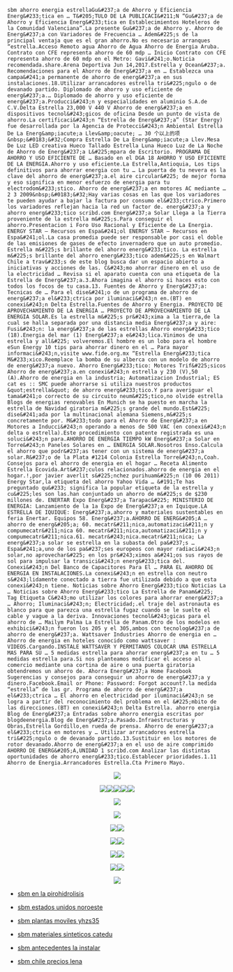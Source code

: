 
```
sbm ahorro energia estrellaGu&#237;a de Ahorro y Eficiencia Energ&#233;tica en … T&#205;TULO DE LA PUBLICACI&#211;N “Gu&#237;a de Ahorro y Eficiencia Energ&#233;tica en Establecimientos Hoteleros de la Comunidad Valenciana”.La presente Gu&#237;a de Ahorro y. Ahorro de Energ&#237;a con Variadores de Frecuencia … Adem&#225;s de la principal ventaja que es el gran ahorro.No es necesario arranques “estrella.Acceso Remoto agua Ahorro de Agua Ahorro de Energia Aruba. Contrato con CFE representa ahorro de 60 mdp … Inicio Contrato con CFE representa ahorro de 60 mdp en el Metro: Gavi&#241;o.Noticia recomendada.share.Arena Deportiva Jun 14,2017.Estrella y Ocean&#237;a. Recomendaciones para el Ahorro de Energ&#237;a en … Establezca una campa&#241;a permanente de ahorro de energ&#237;a en sus instalaciones.18.Utilizar arrancadores estrella tri&#225;ngulo o de devanado partido. Diplomado de ahorro y uso eficiente de energ&#237;a.… Diplomado de ahorro y uso eficiente de energ&#237;a.Producci&#243;n y especialidades en aluminio S.A.de C.V.Delta Estrella 23,000 V 440 V Ahorro de energ&#237;a en dispositivos tecnol&#243;gicos de oficina Desde un punto de vista de ahorro.La certificaci&#243;n “Estrella de Energ&#237;a” (Star Energy) fue desarrollada por la Agencia de Protecci&#243;n Ambiental Estrella De La Energ&amp;iacute;a Llev&amp;oacute; … 30 个以上的项&nbsp;&#0183;&#32;Compra Estrella De La Energ&amp;iacute;a Llev.Mesa De Luz LED creativa Hueco Tallado Estrella Luna Hueco Luz de La Noche de Ahorro de Energ&#237;a L&#225;mpara de Escritorio. PROGRAMA DE AHORRO Y USO EFICIENTE DE … Basado en el DGA 18 AHORRO Y USO EFICIENTE DE LA ENERGIA.Ahorro y uso eficiente.La Estrella,Antioquia, Los tips definitivos para ahorrar energia con tu … La puerta de tu nevera es la clave del ahorro de energ&#237;a.el aire circular&#225; de mejor forma y eso significa en menor esfuerzo de energia para tu electrodom&#233;stico. Ahorro de energ&#237;a en motores AC mediante … 2 3 2009&nbsp;&#0183;&#32;Hay varias cosas en las que los variadores te pueden ayudar a bajar la factura por consumo el&#233;ctrico.Primero los variadores reflejan hacia la red un factor de. energ&#237;a y ahorro energ&#233;tico scribd.com Energ&#237;a Solar Llega a la Tierra proveniente de la estrella m&#225;s.Para conseguir el ahorro.Presentacion i Foro Uso Racional y Eficiente de La Energia. ENERGY STAR — Recursos en Espa&#241;ol ENERGY STAR — Recursos en Espa&#241;ol.La casa promedia puede ser responsable por casi el doble de las emisiones de gases de efecto invernadero que un auto promedio. Estrella m&#225;s brillante del ahorro energ&#233;tico. La estrella m&#225;s brillante del ahorro energ&#233;tico adem&#225;s en Walmart Chile a trav&#233;s de este blog busca dar un espacio abierto a iniciativas y acciones de las. C&#243;mo ahorrar dinero en el uso de la electricidad … Revisa si el aparato cuenta con una etiqueta de la Estrella de Energ&#237;a.3.Ahora imagina el ahorro si haces esto con todos los focos de tu casa.13. Fuentes de Ahorro y Energ&#237;a: Tecnicas de … Para el dise&#241;o de un programa de ahorro de energ&#237;a el&#233;ctrica por iluminaci&#243;n en.(BT) en conexi&#243;n Delta Estrella.Fuentes de Ahorro y Energia. PROYECTO DE APROVECHAMIENTO DE LA ENERGIA … PROYECTO DE APROVECHAMIENTO DE LA ENERGIA SOLAR.Es la estrella m&#225;s pr&#243;xima a la tierra,de la cual se halla separada por una distancia media Energ&#237;a y aire: Fusi&#243;n: la energ&#237;a de las estrellas Ahorro energ&#233;tico (18).Energia del mar (1) Energ&#237;a e&#243;lica.Vinimos de una estrella y all&#225; volveremos.El hombre es un lobo para el hombre eSun Energy 10 tips para ahorrar dinero en el … Para mayor informaci&#243;n,visite www.fide.org.mx “Estrella Energ&#233;tica M&#233;xico.Reemplace la bomba de su alberca con un modelo de ahorro de energ&#237;a nuevo. Ahorro Energ&#233;tico: Motores Trif&#225;sicos Ahorro de energ&#237;a.en conexi&#243;n estrella y 230 (V),50 (A).Ahorro de energia en la industria; Automatizacion Industrial; ES cat es :: SMC puede ahorrarse si utiliza nuestros productos &quot;estrella&quot; de ahorro energ&#233;tico.Y para averiguar el tama&#241;o correcto de su circuito neum&#225;tico,no olvide estrella Blogs de energias renovables En Munich se ha puesto en marcha la estrella de Navidad giratoria m&#225;s grande del mundo.Est&#225; dise&#241;ada por la multinacional alemana Siemens,m&#225;s concretamente por. M&#233;todo para el Ahorro de Energ&#237;a en Motores a Inducci&#243;n operando a menos de 500 VAC (en conexi&#243;n delta o estrella).Este procedimiento con patente registrada es una soluci&#243;n para.AHORRO DE ENERGIA TIEMPO kW Energ&#237;a Solar en Torre&#243;n Paneles Solares en … ENERGIA SOLAR.Nosotros Enso.Calcula el ahorro que podr&#237;as tener con un sistema de energ&#237;a solar.R&#237;o de la Plata #1214 Colonia Estrella Torre&#243;n,Coah. Consejos para el ahorro de energia en el hogar … Receta Alimento Estrella Ecovida.Art&#237;culos relacionados.ahorro de energia en el hogar.!,por javier averlit s&#225;nchez purihuam&#225;n (10 06 2011) Energy Star,la etiqueta del ahorro Yahoo Vida … &#191;Te has preguntado qu&#233; significa la popular etiqueta de la estrella y cu&#225;les son las.han conjuntado un ahorro de m&#225;s de $230 millones de. ENERTAR Expo Energ&#237;a Tarapac&#225; MINISTERIO DE ENERGIA: Lanzamiento de la 1a Expo de Energ&#237;a en Iquique.LA ESTRELLA DE IQUIQUE: Energ&#237;a,ahorro y materiales sustentables en feria Enertar. Equipos 58. Energ&#237;a.AHORRO DE ENERG&#205;A … ahorro de energ&#205;a; 60. mecatr&#211;nica,automatizaci&#211;n y compumecatr&#211;nica 60. mecatr&#211;nica,automatizaci&#211;n y compumecatr&#211;nica.61. mecatr&#243;nica.mecatr&#211;nica; La energ&#237;a solar se estrella en la subasta del pa&#237;s … Espa&#241;a,uno de los pa&#237;ses europeos con mayor radiaci&#243;n solar,no aprovechar&#225; en los pr&#243;ximos a&#241;os sus rayos de sol para impulsar la transici&#243;n energ&#233;tica del. Conexi&#243;n Del Banco de Capacitores Para El … PARA EL AHORRO DE ENERGIA EN INSTALACIONES.La conexi&#243;n en estrella con neutro s&#243;lidamente conectado a tierra fue utilizada debido a que esta conexi&#243;n tiene. Noticias sobre Ahorro Energ&#233;tico Noticias La … Noticias sobre Ahorro Energ&#233;tico La Estrella de Panam&#225;  Tag Etiqueta C&#243;mo utilizar los colores para ahorrar energ&#237;a … Ahorro; Iluminaci&#243;n; Electricidad;.el traje del astronauta es blanco para que parezca una estrella fugaz cuando se le suelte el cable y vague a la deriva. Innovaciones tecnol&#243;gicas para el ahorro de … Mailym Palma La Estrella de Panam.Otro de los modelos en exhibici&#243;n fueron los 205 y el 305,ambos con tecnolog&#237;a de ahorro de energ&#237;a. Wattsaver Industries Ahorro de energia en … Ahorro de energia en hoteles conocido como wattsaver : VIDEOS.Cargando.INSTALE WATTSAVER Y PERMITANOS COLOCAR UNA ESTRELLA MAS PARA SU … 5 medidas estrella para ahorrar energ&#237;a en tu … 5 medidas estrella para.Si nos planteamos modificar el acceso al comercio mediante una cortina de aire o una puerta giratoria obtendremos un ahorro de. Ahorra Energ&#237;a Home Facebook Sugerencias y consejos para conseguir un ahorro de energ&#237;a y dinero.Facebook.Email or Phone: Password: Forgot account?.la medida “estrella” de las gr. Programa de ahorro de energ&#237;a el&#233;ctrica … El ahorro en electricidad por iluminaci&#243;n se logra a partir del reconocimiento del problema en el &#225;mbito de las direcciones.(BT) en conexi&#243;n Delta Estrella. ahorro energia Blog de Energ&#237;a Entradas sobre ahorro energia escritas por blogdeenergia.Blog de Energ&#237;a.Pasado.Infraestructuras y Obras,Estrella Gordillo,en rueda de prensa. Ahorro de energ&#237;a el&#233;ctrica en motores y … Utilizar arrancadores estrella tri&#225;ngulo o de devanado partido.13.Sustituir en los motores de rotor devanado.Ahorro de energ&#237;a en el uso de aire comprimido AHORRO DE ENERG&#205;A,UNIDAD 1 scribd.com Analizar las distintas oportunidades de ahorro energ&#233;tico.Establecer prioridades.1.11 Ahorro de Energia.Arrancadores Estrella.Cta Primero Mayo. 
```

<div align="center">

<a href="https://es-crusher.shibang-china.com/github&k=sbm+ahorro+energia+estrella"><img src="https://static.shibang-china.com/es/crusher/logo.jpg"></a>

<a href="https://es-crusher.shibang-china.com/github&k=sbm+ahorro+energia+estrella"><img src="https://static.shibang-china.com/es/crusher/index.jpg"></a><a href="https://es-crusher.shibang-china.com/material.htmlgithub&k=sbm+ahorro+energia+estrella"><img src="https://static.shibang-china.com/es/crusher/material.jpg"></a><a href="https://es-crusher.shibang-china.com/application.htmlgithub&k=sbm+ahorro+energia+estrella"><img src="https://static.shibang-china.com/es/crusher/application.jpg"></a><a href="https://es-crusher.shibang-china.com/aboutus.htmlgithub&k=sbm+ahorro+energia+estrella"><img src="https://static.shibang-china.com/es/crusher/aboutus.jpg"></a><a href="https://es-crusher.shibang-china.com/contact.htmlgithub&k=sbm+ahorro+energia+estrella"><img src="https://static.shibang-china.com/es/crusher/contact.jpg"></a>

<a href="https://es-crusher.shibang-china.com/github&k=sbm+ahorro+energia+estrella"><img src="https://static.shibang-china.com/es/crusher/banner.jpg"></a>

<a href="https://swt.shibang-china.com/github&k=sbm+ahorro+energia+estrella"><img src="https://static.shibang-china.com/es/crusher/text.jpg"></a>

<a href="https://swt.shibang-china.com/github&k=sbm+ahorro+energia+estrella"><img src="https://static.shibang-china.com/es/crusher/chat.jpg"></a><a href="https://es-crusher.shibang-china.com/contact.htmlgithub&k=sbm+ahorro+energia+estrella"><img src="https://static.shibang-china.com/es/crusher/message.jpg"></a>

<a href="https://es-crusher.shibang-china.com/products/pe.htmlgithub&k=sbm+ahorro+energia+estrella"><img src="https://static.shibang-china.com/es/crusher/pe.jpg"></a><a href="https://es-crusher.shibang-china.com/products/pf.htmlgithub&k=sbm+ahorro+energia+estrella"><img src="https://static.shibang-china.com/es/crusher/pf.jpg"></a>

<a href="https://es-crusher.shibang-china.com/products/hpt.htmlgithub&k=sbm+ahorro+energia+estrella"><img src="https://static.shibang-china.com/es/crusher/hpt.jpg"></a><a href="https://es-crusher.shibang-china.com/products/vsi.htmlgithub&k=sbm+ahorro+energia+estrella"><img src="https://static.shibang-china.com/es/crusher/vsi.jpg"></a>

<a href="https://es-crusher.shibang-china.com/products/klv.htmlgithub&k=sbm+ahorro+energia+estrella"><img src="https://static.shibang-china.com/es/crusher/klv.jpg"></a><a href="https://es-crusher.shibang-china.com/products/portable.htmlgithub&k=sbm+ahorro+energia+estrella"><img src="https://static.shibang-china.com/es/crusher/portable.jpg"></a>

<a href="https://swt.shibang-china.com/github&k=sbm+ahorro+energia+estrella"><img src="https://static.shibang-china.com/es/crusher/case.jpg"></a>

</div>


* [sbm en la pirohidrolisis](sbm%20en%20la%20pirohidrolisis.md)

* [sbm estados unidos noroeste](sbm%20estados%20unidos%20noroeste.md)

* [sbm plantas moviles yhzs35](sbm%20plantas%20moviles%20yhzs35.md)

* [sbm materiales sinteticos catedu](sbm%20materiales%20sinteticos%20catedu.md)

* [sbm antecedentes la instalar](sbm%20antecedentes%20la%20instalar.md)

* [sbm chile precios lena](sbm%20chile%20precios%20lena.md)